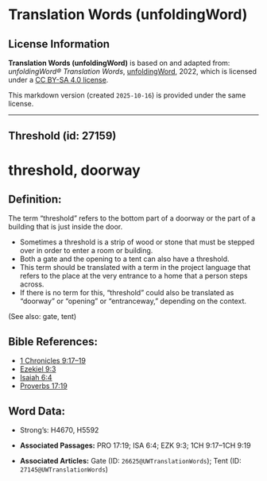 # Translation Words (unfoldingWord)

## License Information

**Translation Words (unfoldingWord)** is based on and adapted from: _unfoldingWord® Translation Words_, [unfoldingWord](https://unfoldingword.org/utw), 2022, which is licensed under a [CC BY-SA 4.0 license](https://creativecommons.org/licenses/by-sa/4.0/legalcode.en).

This markdown version (created `2025-10-16`) is provided under the same license.



--------------------------------

## Threshold (id: 27159)

threshold, doorway
==================

Definition:
-----------

The term “threshold” refers to the bottom part of a doorway or the part of a building that is just inside the door.

* Sometimes a threshold is a strip of wood or stone that must be stepped over in order to enter a room or building.
* Both a gate and the opening to a tent can also have a threshold.
* This term should be translated with a term in the project language that refers to the place at the very entrance to a home that a person steps across.
* If there is no term for this, “threshold” could also be translated as “doorway” or “opening” or “entranceway,” depending on the context.

(See also: gate, tent)

Bible References:
-----------------

* [1 Chronicles 9:17–19](https://ref.ly/1Chr9:17-1Chr9:19)
* [Ezekiel 9:3](https://ref.ly/Ezek9:3)
* [Isaiah 6:4](https://ref.ly/Isa6:4)
* [Proverbs 17:19](https://ref.ly/Prov17:19)

Word Data:
----------

* Strong’s: H4670, H5592

* **Associated Passages:** PRO 17:19; ISA 6:4; EZK 9:3; 1CH 9:17–1CH 9:19
* **Associated Articles:** Gate (ID: `26625@UWTranslationWords`); Tent (ID: `27145@UWTranslationWords`)

